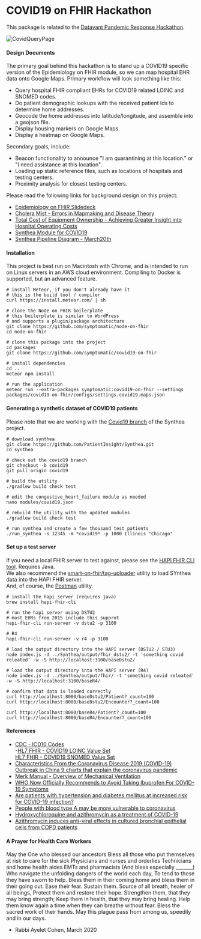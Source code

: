 # COVID19 on FHIR Hackathon  

This package is related to the [Datavant Pandemic Response Hackathon](https://datavant.com/pandemic-response-hackathon/).

![CovidQueryPage](https://raw.githubusercontent.com/symptomatic/covid19-hackathon/master/screenshots/CovidQueryPage.png)

#### Design Documents  
The primary goal behind this hackathon is to stand up a COVID19 specific version of the Epidemiology on FHIR module, so we can map hospital EHR data onto Google Maps.  Primary workflow will look something like this:

- Query hospital FHIR compliant EHRs for COVID19 related LOINC and SNOMED codes.  
- Do patient demographic lookups with the received patient Ids to determine home addresses.  
- Geocode the home addresses into latitude/longitude, and assemble into a geojson file.  
- Display housing markers on Google Maps.  
- Display a heatmap on Google Maps.  

Secondary goals, include:  

- Beacon functionality to announce "I am quarantining at this location." or "I need assistance at this location".  
- Loading up static reference files, such as locations of hospitals and testing centers.    
- Proximity analysis for closest testing centers.  

Please read the following links for background design on this project:  

- [Epidemiology on FHIR Slidedeck](https://docs.google.com/presentation/d/1pHMpB_VmkfPz0a7hRyxeDX8HG9NzZyQCK7oLxAGMPFk/edit?usp=sharing)  
- [Cholera Mist - Errors in Mapmaking and Disease Theory](https://drive.google.com/open?id=0BwZijsCqmA-GUndDQmRRbGZVMzQ)  
- [Total Cost of Equipment Ownership - Achieving Greater Insight into Hospital Operating Costs](https://drive.google.com/file/d/0Bwzh7AfT-dKnTVdBNnE2emdyZUU/view?usp=sharing)  
- [Synthea Module for COVID19](https://github.com/synthetichealth/synthea/issues/679)  
- [Synthea Pipeline Diagram - March20th](https://github.com/symptomatic/covid19-hackathon/blob/master/screenshots/Synthea-Pipeline-March20th.png)

#### Installation  
This project is best run on Macintosh with Chrome, and is intended to run on Linux servers in an AWS cloud environment.  Compiling to Docker is supported, but an advanced feature.

```
# install Meteor, if you don't already have it
# this is the build tool / compiler  
curl https://install.meteor.com/ | sh

# clone the Node on FHIR boilerplate
# this boilerplate is similar to WordPress
# and supports a plugin/package architecture
git clone https://github.com/symptomatic/node-on-fhir
cd node-on-fhir

# clone this package into the project
cd packages
git clone https://github.com/symptomatic/covid19-on-fhir

# install dependencies
cd ..
meteor npm install

# run the application  
meteor run --extra-packages symptomatic:covid19-on-fhir --settings packages/covid19-on-fhir/configs/settings.covid19.maps.json  
```



#### Generating a synthetic dataset of COVID19 patients   

Please note that we are working with the [Covid19 branch](https://github.com/synthetichealth/synthea/tree/covid19) of the Synthea project.   

```
# download synthea
git clone https://github.com/PatientInsight/Synthea.git
cd synthea

# check out the covid19 branch
git checkout -b covid19
git pull origin covid19

# build the utility
./gradlew build check test

# edit the congestive_heart_failure module as needed
nano modules/covid19.json

# rebuild the utility with the updated modules
./gradlew build check test

# run synthea and create a few thousand test patients
./run_synthea -s 12345 -m *covid19* -p 1000 Illinois "Chicago"  
```


#### Set up a test server  

If you need a local FHIR server to test against, please see the [HAPI FHIR CLI tool](https://hapifhir.io/hapi-fhir/docs/tools/hapi_fhir_cli.html).    Requires Java.  
We also recommend the [smart-on-fhir/tag-uploader](https://github.com/smart-on-fhir/tag-uploader) utility to load SYnthea data into the HAPI FHIR server.   
And, of course, the [Postman](https://www.postman.com/) utility.

```
# install the hapi server (requires java)
brew install hapi-fhir-cli

# run the hapi server using DSTU2 
# most EHRs from 2015 include this supprot
hapi-fhir-cli run-server -v dstu2 -p 3100

# R4
hapi-fhir-cli run-server -v r4 -p 3100

# load the output directory into the HAPI server (DSTU2 / STU3)
node index.js -d ../Synthea/output/fhir_dstu2/ -t 'something covid releated' -w -S http://localhost:3100/baseDstu2/

# load the output directory into the HAPI server (R4)
node index.js -d ../Synthea/output/fhir/ -t 'something covid releated' -w -S http://localhost:3100/baseR4/

# confirm that data is loaded correctly
curl http://localhost:8080/baseDstu2/Patient?_count=100
curl http://localhost:8080/baseDstu2/Encounter?_count=100

curl http://localhost:8080/baseR4/Patient?_count=100
curl http://localhost:8080/baseR4/Encounter?_count=100

```

#### References  
- [CDC - ICD10 Codes](https://www.cdc.gov/nchs/data/icd/ICD-10-CM-Official-Coding-Gudance-Interim-Advice-coronavirus-feb-20-2020.pdf)  
-[HL7 FHIR - COVID19 LOINC Value Set](https://chat.fhir.org/user_uploads/10155/tQQtv3GQZhC3DRmMgk59o7ly/ValueSet-covid-19-obs.json)  
[HL7 FHIR - COVID19 SNOMED Value Set](https://confluence.ihtsdotools.org/display/snomed/SNOMED%2BCT%2BCoronavirus%2BContent)  
- [Characteristics From the Coronavirus Disease 2019 (COVID-19) Outbreak in China
9 charts that explain the coronavirus pandemic](https://jamanetwork.com/journals/jama/fullarticle/2762130?guestAccessKey=bdcca6fa-a48c-4028-8406-7f3d04a3e932&utm_source=For_The_Media&utm_medium=referral&utm_campaign=ftm_links&utm_content=tfl&utm_term=022420)  
- [Merk Manual - Overview of Mechanical Ventilation](https://www.merckmanuals.com/professional/critical-care-medicine/respiratory-failure-and-mechanical-ventilation/overview-of-mechanical-ventilation)    
- [WHO Now Officially Recommends to Avoid Taking Ibuprofen For COVID-19 Symptoms](https://www.sciencealert.com/who-recommends-to-avoid-taking-ibuprofen-for-covid-19-symptoms?fbclid=IwAR1OSm9RDEyax2bpeTagBbJpNfCfXQEJUVSpvr0HQQhVc_6vm9jTdZRWUTk)    
- [Are patients with hypertension and diabetes mellitus at increased risk for COVID-19 infection?](https://www.thelancet.com/journals/lanres/article/PIIS2213-2600(20)30116-8/fulltext) 
- [People with blood type A may be more vulnerable to coronavirus](https://www.scmp.com/news/china/society/article/3075567/people-blood-type-may-be-more-vulnerable-coronavirus-china-study?fbclid=IwAR3BOAAY2u4AOgb9jtFYT5vxV8HaOEmNgsRq-sgM5T_poKF_JRa6OdoWzO0)  
- [Hydroxychloroquine and azithromycin as a treatment of COVID-19](https://www.mediterranee-infection.com/wp-content/uploads/2020/03/Hydroxychloroquine_final_DOI_IJAA.pdf?fbclid=IwAR3A5tbNB49G8cNd5VprVhjnaO_j7Xx40euWEdmHaMGdcRxG1UoKWYQLu6Y)  
- [Azithromycin induces anti-viral effects in cultured bronchial epithelial cells from COPD patients](https://www.ncbi.nlm.nih.gov/pmc/articles/PMC4923851/?fbclid=IwAR3H41tJ6zKmHueqqeqdlUKSMyjQKu8XXqusywdcp_06EXJOYebCd5P-kDU)    

#### A Prayer for Health Care Workers  

May the One who blessed our ancestors
Bless all those who put themselves at risk to care for the sick
Physicians and nurses and orderlies
Technicians and home health aides
EMTs and pharmacists
(And bless especially _______)
Who navigate the unfolding dangers of the world each day,
To tend to those they have sworn to help.
Bless them in their coming home and bless them in their going out.
Ease their fear. Sustain them.
Source of all breath, healer of all beings,
Protect them and restore their hope.
Strengthen them, that they may bring strength;
Keep them in health, that they may bring healing.
Help them know again a time when they can breathe without fear.
Bless the sacred work of their hands.
May this plague pass from among us, speedily and in our days.

- Rabbi Ayelet Cohen, March 2020